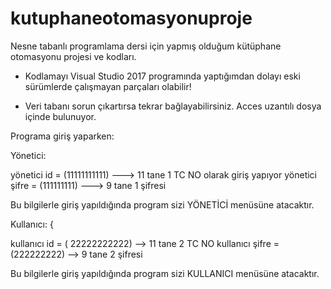 # kutuphaneotomasyonuproje
Nesne tabanlı programlama dersi için yapmış olduğum kütüphane otomasyonu projesi ve kodları.


- Kodlamayı Visual Studio 2017 programında yaptığımdan dolayı eski sürümlerde çalışmayan parçaları olabilir!

- Veri tabanı sorun çıkartırsa tekrar bağlayabilirsiniz. Acces uzantılı dosya içinde bulunuyor.

Programa giriş yaparken:  

Yönetici:


yönetici id = (11111111111)            ---> 11 tane 1 TC NO olarak giriş yapıyor
yönetici şifre = (111111111)           ---> 9 tane 1 şifresi 

Bu bilgilerle giriş yapıldığında program sizi YÖNETİCİ menüsüne atacaktır.



Kullanıcı:
{

kullanıcı id = ( 22222222222)             --> 11 tane 2 TC NO
kullanıcı şifre = (222222222)             --> 9 tane 2 şifresi

Bu bilgilerle giriş yapıldığında program sizi KULLANICI menüsüne atacaktır.
